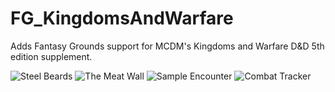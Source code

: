 # FG_KingdomsAndWarfare
Adds Fantasy Grounds support for MCDM's Kingdoms and Warfare D&amp;D 5th edition supplement.

![Steel Beards](https://i.imgur.com/WkDbfss.jpg)
![The Meat Wall](https://i.imgur.com/4DZcQio.jpg)
![Sample Encounter](https://i.imgur.com/LjE6ZQk.jpg)
![Combat Tracker](https://i.imgur.com/I3tkn6T.jpg)
